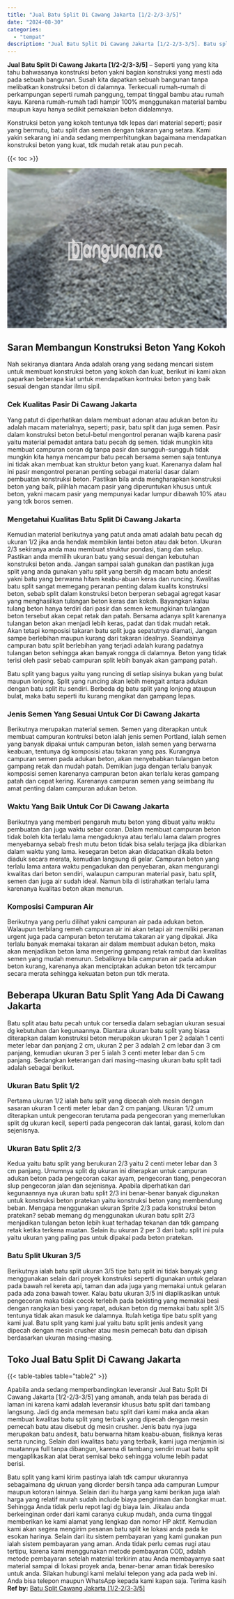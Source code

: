 ```yaml
---
title: "Jual Batu Split Di Cawang Jakarta [1/2-2/3-3/5]"
date: "2024-08-30"
categories: 
  - "tempat"
description: "Jual Batu Split Di Cawang Jakarta [1/2-2/3-3/5]. Batu split yang kami kirim pastinya ialah tdk campur ukurannya sebagaimana dg ukruan yang diorder bersih tan..."
---
```


**Jual Batu Split Di Cawang Jakarta \[1/2-2/3-3/5\]** – Seperti yang yang kita tahu bahwasanya konstruksi beton yakni bagian konstruksi yang mesti ada pada sebuah bangunan. Susah kita dapatkan sebuah bangunan tanpa melibatkan konstruksi beton di dalamnya. Terkecuali rumah-rumah di perkampungan seperti rumah panggung, tempat tinggal bambu atau rumah kayu. Karena rumah-rumah tadi hampir 100% menggunakan material bambu maupun kayu hanya sedikit pemakaian beton didalamnya.

Konstruksi beton yang kokoh tentunya tdk lepas dari material seperti; pasir yang bermutu, batu split dan semen dengan takaran yang setara. Kami yakin sekarang ini anda sedang memperhitungkan bagaimana mendapatkan konstruksi beton yang kuat, tdk mudah retak atau pun pecah.

{{< toc >}}

![Jual Batu Split Di Cawang Jakarta [1/2-2/3-3/5]](/images/jual-batu-split-16.png)

## Saran Membangun Konstruksi Beton Yang Kokoh

Nah sekiranya diantara Anda adalah orang yang sedang mencari sistem untuk membuat konstruksi beton yang kokoh dan kuat, berikut ini kami akan paparkan beberapa kiat untuk mendapatkan kontruksi beton yang baik sesuai dengan standar ilmu sipil.

### Cek Kualitas Pasir Di Cawang Jakarta

Yang patut di diperhatikan dalam membuat adonan atau adukan beton itu adalah macam materialnya, seperti; pasir, batu split dan juga semen. Pasir dalam konstruksi beton betul-betul mengontrol peranan wajib karena pasir yaitu material pemadat antara batu pecah dg semen. tidak mungkin kita membuat campuran coran dg tanpa pasir dan sungguh-sungguh tidak mungkin kita hanya mencampur batu pecah bersama semen saja tentunya ini tidak akan membuat kan struktur beton yang kuat. Karenanya dalam hal ini pasir mengontrol peranan penting sebagai material dasar dalam pembuatan konstruksi beton. Pastikan bila anda mengharapkan konstruksi beton yang baik, pilihlah macam pasir yang diperuntukan khusus untuk beton, yakni macam pasir yang mempunyai kadar lumpur dibawah 10% atau yang tdk boros semen.

### Mengetahui Kualitas Batu Split Di Cawang Jakarta

Kemudian material berikutnya yang patut anda amati adalah batu pecah dg ukuran 1/2 jika anda hendak membikin lantai beton atau dak beton. Ukuran 2/3 sekiranya anda mau membuat struktur pondasi, tiang dan selup. Pastikan anda memilih ukuran batu yang sesuai dengan kebutuhan konstruksi beton anda. Jangan sampai salah gunakan dan pastikan juga split yang anda gunakan yaitu split yang bersih dg macam batu andesit yakni batu yang berwarna hitam keabu-abuan keras dan runcing. Kwalitas batu split sangat memegang peranan penting dalam kualits konstruksi beton, sebab split dalam konstruksi beton berperan sebagai agregat kasar yang menghasilkan tulangan beton keras dan kokoh. Bayangkan kalau tulang beton hanya terdiri dari pasir dan semen kemungkinan tulangan beton tersebut akan cepat retak dan patah. Bersama adanya split karenanya tulangan beton akan menjadi lebih keras, padat dan tidak mudah retak. Akan tetapi komposisi takaran batu split juga sepatutnya diamati, Jangan sampe berlebihan maupun kurang dari takaran idealnya. Seandainya campuran batu split berlebihan yang terjadi adalah kurang padatnya tulangan beton sehingga akan banyak rongga di dalamnya. Beton yang tidak terisi oleh pasir sebab campuran split lebih banyak akan gampang patah.

Batu split yang bagus yaitu yang runcing di setiap sisinya bukan yang bulat maupun lonjong. Split yang runcing akan lebih mengait antara adukan dengan batu split itu sendiri. Berbeda dg batu split yang lonjong ataupun bulat, maka batu seperti itu kurang mengikat dan gampang lepas.

### Jenis Semen Yang Sesuai Untuk Cor Di Cawang Jakarta

Berikutnya merupakan material semen. Semen yang diterapkan untuk membuat campuran kontruksi beton ialah jenis semen Portland, ialah semen yang banyak dipakai untuk campuran beton, ialah semen yang berwarna keabuan, tentunya dg komposisi atau takaran yang pas. Kurangnya campuran semen pada adukan beton, akan menyebabkan tulangan beton gampang retak dan mudah patah. Demikian juga dengan terlalu banyak komposisi semen karenanya campuran beton akan terlalu keras gampang patah dan cepat kering. Karenanya campuran semen yang seimbang itu amat penting dalam campuran adukan beton.

### Waktu Yang Baik Untuk Cor Di Cawang Jakarta

Berikutnya yang memberi pengaruh mutu beton yang dibuat yaitu waktu pembuatan dan juga waktu sebar coran. Dalam membuat campuran beton tidak boleh kita terlalu lama mengaduknya atau terlalu lama dalam progres menyebarnya sebab fresh mutu beton tidak bisa selalu terjaga jika dibiarkan dalam waktu yang lama. kesegaran beton akan didapatkan dikala beton diaduk secara merata, kemudian langsung di gelar. Campuran beton yang terlalu lama antara waktu pengadukan dan penyebaran, akan mengurangi kwalitas dari beton sendiri, walaupun campuran material pasir, batu split, semen dan juga air sudah ideal. Namun bila di istirahatkan terlalu lama karenanya kualitas beton akan menurun.

### Komposisi Campuran Air

Berikutnya yang perlu dilihat yakni campuran air pada adukan beton. Walaupun terbilang remeh campuran air ini akan tetapi air memiliki peranan urgent juga pada campuran beton terutama takaran air yang dipakai. Jika terlalu banyak memakai takaran air dalam membuat adukan beton, maka akan menjadikan beton lama mengering gampang retak rambut dan kwalitas semen yang mudah menurun. Sebaliknya bila campuran air pada adukan beton kurang, karenanya akan menciptakan adukan beton tdk tercampur secara merata sehingga kekuatan beton pun tdk merata.

## Beberapa Ukuran Batu Split Yang Ada Di Cawang Jakarta

Batu split atau batu pecah untuk cor tersedia dalam sebagian ukuran sesuai dg kebutuhan dan kegunaannya. Diantara ukuran batu split yang biasa diterapkan dalam konstruksi beton merupakan ukuran 1 per 2 adalah 1 centi meter lebar dan panjang 2 cm, ukuran 2 per 3 adalah 2 cm lebar dan 3 cm panjang, kemudian ukuran 3 per 5 ialah 3 centi meter lebar dan 5 cm panjang. Sedangkan keterangan dari masing-masing ukuran batu split tadi adalah sebagai berikut.

### Ukuran Batu Split 1/2

Pertama ukuran 1/2 ialah batu split yang dipecah oleh mesin dengan sasaran ukuran 1 centi meter lebar dan 2 cm panjang. Ukuran 1/2 umum diterapkan untuk pengecoran terutama pada pengecoran yang memerlukan split dg ukuran kecil, seperti pada pengecoran dak lantai, garasi, kolom dan sejenisnya.

### Ukuran Batu Split 2/3

Kedua yaitu batu split yang berukuran 2/3 yaitu 2 centi meter lebar dan 3 cm panjang. Umumnya split dg ukuran ini diterapkan untuk campuran adukan beton pada pengecoran cakar ayam, pengecoran tiang, pengecoran slup pengecoran jalan dan sejenisnya. Apabila diperhatikan dari kegunaannya nya ukuran batu split 2/3 ini benar-benar banyak digunakan untuk konstruksi beton pratekan yaitu konstruksi beton yang membendung beban. Mengapa menggunakan ukuran Sprite 2/3 pada konstruksi beton pratekan? sebab memang dg menggunakan ukuran batu split 2/3 menjadikan tulangan beton lebih kuat terhadap tekanan dan tdk gampang retak ketika terkena muatan. Selain itu ukuran 2 per 3 dari batu split ini pula yaitu ukuran yang paling pas untuk dipakai pada beton pratekan.

### Batu Split Ukuran 3/5

Berikutnya ialah batu split ukuran 3/5 tipe batu split ini tidak banyak yang menggunakan selain dari proyek konstruksi seperti digunakan untuk gelaran pada bawah rel kereta api, taman dan ada juga yang memakai untuk gelaran pada ada zona bawah tower. Kalau batu ukuran 3/5 ini diaplikasikan untuk pengecoran maka tidak cocok terlebih pada bekisting yang memakai besi dengan rangkaian besi yang rapat, adukan beton dg memakai batu split 3/5 tentunya tidak akan masuk ke dalamnya. Itulah ketiga tipe batu split yang kami jual. Batu split yang kami jual yaitu batu split jenis andesit yang dipecah dengan mesin crusher atau mesin pemecah batu dan dipisah berdasarkan ukuran masing-masing.

## Toko Jual Batu Split Di Cawang Jakarta

{{< table-tables table="table2" >}}

Apabila anda sedang memperbandingkan leveransir Jual Batu Split Di Cawang Jakarta \[1/2-2/3-3/5\] yang amanah, anda telah pas berada di laman ini karena kami adalah leveransir khusus batu split dari tambang langsung. Jadi dg anda memesan batu split dari kami maka anda akan membuat kwalitas batu split yang terbaik yang dipecah dengan mesin pemecah batu atau disebut dg mesin crusher. Jenis batu nya juga merupakan batu andesit, batu berwarna hitam keabu-abuan, fisiknya keras serta runcing. Selain dari kwalitas batu yang terbaik, kami juga menjamin isi muatannya full tanpa dibangun, karena di tambang sendiri muat batu split mengaplikasikan alat berat semisal beko sehingga volume lebih padat berisi.

Batu split yang kami kirim pastinya ialah tdk campur ukurannya sebagaimana dg ukruan yang diorder bersih tanpa ada campuran Lumpur maupun kotoran lainnya. Selain dari itu harga yang kami berikan juga ialah harga yang relatif murah sudah include biaya pengiriman dan bongkar muat. Sehingga Anda tidak perlu repot lagi dg biaya lain. Jikalau anda berkeinginan order dari kami caranya cukup mudah, anda cuma tinggal memberikan ke kami alamat yang lengkap dan nomor HP aktif. Kemudian kami akan segera mengirim pesanan batu split ke lokasi anda pada ke esokan harinya. Selain dari itu sistem pembayaran yang kami gunakan pun ialah sistem pembayaran yang aman. Anda tidak perlu cemas rugi atau tertipu, karena kami menggunakan metode pembayaran COD, adalah metode pembayaran setelah material terkirim atau Anda membayarnya saat material sampai di lokasi proyek anda, benar-benar aman tidak beresiko untuk anda. Silakan hubungi kami melalui telepon yang ada pada web ini. Anda bisa telepon maupun WhatsApp kepada kami kapan saja. Terima kasih
**Ref by:** [Batu Split Cawang Jakarta [1/2-2/3-3/5]](https://id.wikipedia.org/wiki/Batu)
